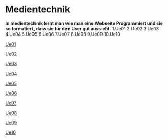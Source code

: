 # Medientechnik
**In medientechnik lernt man wie man eine Webseite Programmiert und sie so formatiert, dass sie für den User gut aussieht.**
1.Ue01
2.Ue02
3.Ue03
4.Ue04
5.Ue05
6.Ue06
7.Ue07
8.Ue08
9.Ue09
10.Ue10

[Ue01](https://github.com/KonstantinOeller/Medientechnik/blob/main/index.html)

[Ue02](https://github.com/KonstantinOeller/Medientechnik/blob/main/SUE_Boxmodel.html)

[Ue03](https://github.com/KonstantinOeller/Medientechnik/blob/main/Ue6.html)

[Ue04](https://github.com/KonstantinOeller/Medientechnik/tree/main/Ue9%20meine%20Website)

[Ue05](https://github.com/KonstantinOeller/Medientechnik/tree/main/Ue19%20Wettervorhersage)

[Ue06](https://github.com/KonstantinOeller/Medientechnik/tree/main/SUE_Boxmodell_BG/SUE_Boxmodell_BG)

[Ue07](https://github.com/KonstantinOeller/Medientechnik/blob/main/Ue18.html)

[Ue08](https://github.com/KonstantinOeller/Medientechnik/tree/main/Ue20)

[Ue09](https://github.com/KonstantinOeller/Medientechnik/tree/main/Mein%20Winterprojekt)

[Ue10](https://github.com/KonstantinOeller/Medientechnik/tree/main/UE21_NewsAdvanced)
